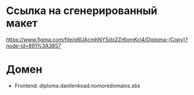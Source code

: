 # Ссылка на сгенерированный макет
https://www.figma.com/file/g6UAcmhNYSdo2Zr6omKcl4/Diploma-(Copy)?node-id=891%3A3857

# Домен
- Frontend: diploma.danilenkoad.nomoredomains.sbs